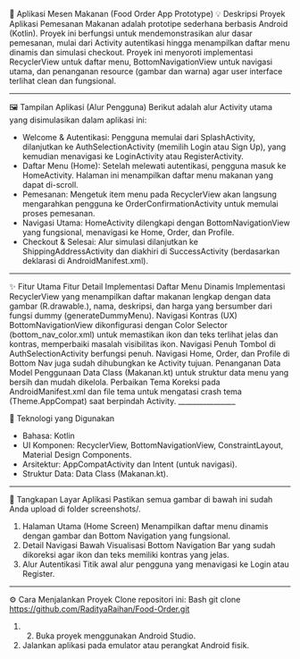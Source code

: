 ﻿🍔 Aplikasi Mesen Makanan (Food Order App Prototype)
💡 Deskripsi Proyek
Aplikasi Pemesanan Makanan adalah prototipe sederhana berbasis Android (Kotlin). Proyek ini berfungsi untuk mendemonstrasikan alur dasar pemesanan, mulai dari Activity autentikasi hingga menampilkan daftar menu dinamis dan simulasi checkout.
Proyek ini menyoroti implementasi RecyclerView untuk daftar menu, BottomNavigationView untuk navigasi utama, dan penanganan resource (gambar dan warna) agar user interface terlihat clean dan fungsional.
________________


🖼️ Tampilan Aplikasi (Alur Pengguna)
Berikut adalah alur Activity utama yang disimulasikan dalam aplikasi ini:
* Welcome & Autentikasi: Pengguna memulai dari SplashActivity, dilanjutkan ke AuthSelectionActivity (memilih Login atau Sign Up), yang kemudian menavigasi ke LoginActivity atau RegisterActivity.
* Daftar Menu (Home): Setelah melewati autentikasi, pengguna masuk ke HomeActivity. Halaman ini menampilkan daftar menu makanan yang dapat di-scroll.
* Pemesanan: Mengetuk item menu pada RecyclerView akan langsung mengarahkan pengguna ke OrderConfirmationActivity untuk memulai proses pemesanan.
* Navigasi Utama: HomeActivity dilengkapi dengan BottomNavigationView yang fungsional, menavigasi ke Home, Order, dan Profile.
* Checkout & Selesai: Alur simulasi dilanjutkan ke ShippingAddressActivity dan diakhiri di SuccessActivity (berdasarkan deklarasi di AndroidManifest.xml).
________________


✨ Fitur Utama
Fitur
	Detail Implementasi
	Daftar Menu Dinamis
	Implementasi RecyclerView yang menampilkan daftar makanan lengkap dengan data gambar (R.drawable.), nama, deskripsi, dan harga yang bersumber dari fungsi dummy (generateDummyMenu).
	Navigasi Kontras (UX)
	BottomNavigationView dikonfigurasi dengan Color Selector (bottom_nav_color.xml) untuk memastikan ikon dan teks terlihat jelas dan kontras, memperbaiki masalah visibilitas ikon.
	Navigasi Penuh
	Tombol di AuthSelectionActivity berfungsi penuh. Navigasi Home, Order, dan Profile di Bottom Nav juga sudah dihubungkan ke Activity tujuan.
	Penanganan Data Model
	Penggunaan Data Class (Makanan.kt) untuk struktur data menu yang bersih dan mudah dikelola.
	Perbaikan Tema
	Koreksi pada AndroidManifest.xml dan file tema untuk mengatasi crash tema (Theme.AppCompat) saat berpindah Activity.
	________________


🚀 Teknologi yang Digunakan
* Bahasa: Kotlin
* UI Komponen: RecyclerView, BottomNavigationView, ConstraintLayout, Material Design Components.
* Arsitektur: AppCompatActivity dan Intent (untuk navigasi).
* Struktur Data: Data Class (Makanan.kt).
________________


📸 Tangkapan Layar Aplikasi
Pastikan semua gambar di bawah ini sudah Anda upload di folder screenshots/.
1. Halaman Utama (Home Screen)
Menampilkan daftar menu dinamis dengan gambar dan Bottom Navigation yang fungsional.
2. Detail Navigasi Bawah
Visualisasi Bottom Navigation Bar yang sudah dikoreksi agar ikon dan teks memiliki kontras yang jelas.
3. Alur Autentikasi
Titik awal alur pengguna yang menavigasi ke Login atau Register.
________________


⚙️ Cara Menjalankan Proyek
Clone repositori ini:
Bash
git clone https://github.com/RadityaRaihan/Food-Order.git
1. 2. Buka proyek menggunakan Android Studio.
3. Jalankan aplikasi pada emulator atau perangkat Android fisik.

